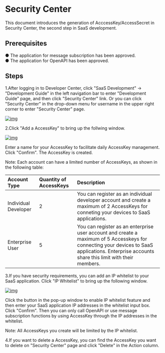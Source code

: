 # Security Center

This document introduces the generation of AcccessKey/AccessSecret in Security Center, the second step in SaaS development.

## **Prerequisites**

● The application for message subscription has been approved.<br />
● The application for OpenAPI has been approved.

## **Steps**

1.After logging in to Developer Center, click "SaaS Development" → "Development Guide" in the left navigation bar to enter "Development Guide" page, and then click "Security Center" link. Or you can click "Security Center" in the drop-down menu for username in the upper right corner to enter "Security Center" page.

<a data-fancybox title="img" href="/en/guide/image2022-3-7_19-55-14.png?version=1&modificationDate=1646653546000&api=v2">![img](/en/guide/image2022-3-7_19-55-14.png?version=1&modificationDate=1646653546000&api=v2)</a>

2.Click "Add a AccessKey" to bring up the follwing window.

<a data-fancybox title="img" href="/en/guide/image2022-3-7_19-56-56.png?version=1&modificationDate=1646653647000&api=v2">![img](/en/guide/image2022-3-7_19-56-56.png?version=1&modificationDate=1646653647000&api=v2)</a>

Enter a name for your AccessKey to facilitate daily AccessKey management. Click "Confirm". The AccessKey is created. 

Note: Each account can have a limited number of AccessKeys, as shown in the following table:    

|**Account Type**   | **Quantity of AccessKeys** | **Description**                                                         |
| :--------- | :------------ | :----------------------------------------------------------- |
| Individual Developer | 2             | You can register as an individual developer account and create a maximum of 2 AccessKeys for conneting your devices to SaaS applications. |
| Enterprise User   | 5             | You can register as an enterprise user account and create a maximum of 5 Accesskeys for connecting your devices to SaaS applications. Enterprise accounts share this limit with their members. |

3.If you have security requirements, you can add an IP whitelist to your SaaS application. Click "IP Whitelist" to bring up the following window.

<a data-fancybox title="img" href="/en/guide/image2022-3-7_20-5-47.png?version=1&modificationDate=1646654178000&api=v2">![img](/en/guide/image2022-3-7_20-5-47.png?version=1&modificationDate=1646654178000&api=v2)</a>

Click the button in the pop-up window to enable IP whitelist feature and then enter your SaaS application IP addresses in the whitelist input box. Click "Confirm". Then you can only call OpenAPI or use message subscription functions by using AccessKey through the IP addresses in the whitelist.

Note: All AccessKeys you create will be limited by the IP whitelist.

4.If you want to delete a AccessKey, you can find the AccessKey you want to delete on "Security Center" page and click "Delete" in the Action column.
